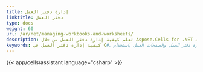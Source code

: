 ```yaml
---
title: إدارة دفتر العمل
linktitle: دفتر العمل
type: docs
weight: 60
url: /ar/net/managing-workbooks-and-worksheets/
description: تعلم كيفية إدارة دفتر العمل من خلال Aspose.Cells for .NET واجهات برمجة التطبيقات.
keywords: كيفية إدارة دفتر العمل في C#، إدارة دفتر العمل والصفحات العمل باستخدام C#، تشغيل دفتر العمل والصفحات العمل في C#. 
---
```

{{< app/cells/assistant language="csharp" >}}
